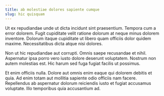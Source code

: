 ```yaml
---
title: ab molestiae dolores sapiente cumque
slug: hic quisquam
---
```


Ut ex repudiandae unde ut dicta incidunt sint praesentium. Tempora cum a error dolorem. Fugit cupiditate velit ratione dolorum at neque minus dolorem inventore. Dolorum itaque cupiditate ut libero quam officiis dolor quidem maxime. Necessitatibus dicta atque nisi dolores.

Non ut hic repudiandae aut corrupti. Omnis saepe recusandae et nihil. Aspernatur ipsa porro vero iusto dolore deserunt voluptatem. Nostrum non autem molestias est. Hic harum sed fuga fugiat facilis ut possimus.

Et enim officiis nulla. Dolore aut omnis enim eaque qui dolorem debitis et quia. Ad enim totam aut mollitia sapiente odio officiis nam facere. Repellendus ab aspernatur dolorum reiciendis iusto et fugiat accusamus voluptate. Illo temporibus quia accusantium ad.
